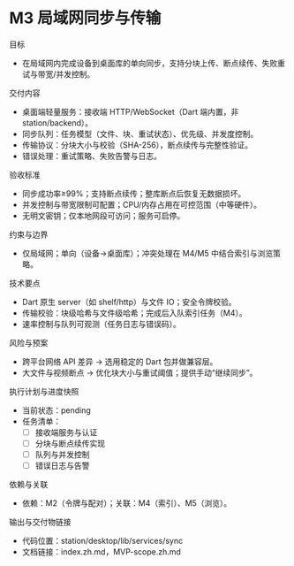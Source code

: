 # M3 局域网同步与传输

目标
- 在局域网内完成设备到桌面库的单向同步，支持分块上传、断点续传、失败重试与带宽/并发控制。

交付内容
- 桌面端轻量服务：接收端 HTTP/WebSocket（Dart 端内置，非 station/backend）。
- 同步队列：任务模型（文件、块、重试状态）、优先级、并发度控制。
- 传输协议：分块大小与校验（SHA-256），断点续传与完整性验证。
- 错误处理：重试策略、失败告警与日志。

验收标准
- 同步成功率≥99%；支持断点续传；整库断点后恢复无数据损坏。
- 并发控制与带宽限制可配置；CPU/内存占用在可控范围（中等硬件）。
- 无明文密钥；仅本地网段可访问；服务可启停。

约束与边界
- 仅局域网；单向（设备→桌面库）；冲突处理在 M4/M5 中结合索引与浏览策略。

技术要点
- Dart 原生 server（如 shelf/http）与文件 IO；安全令牌校验。
- 传输校验：块级哈希与文件级哈希；完成后入队索引任务（M4）。
- 速率控制与队列可观测（任务日志与错误码）。

风险与预案
- 跨平台网络 API 差异 → 选用稳定的 Dart 包并做兼容层。
- 大文件与视频断点 → 优化块大小与重试阈值；提供手动“继续同步”。

执行计划与进度快照
- 当前状态：pending
- 任务清单：
  - [ ] 接收端服务与认证
  - [ ] 分块与断点续传实现
  - [ ] 队列与并发控制
  - [ ] 错误日志与告警

依赖与关联
- 依赖：M2（令牌与配对）；关联：M4（索引）、M5（浏览）。

输出与交付物链接
- 代码位置：station/desktop/lib/services/sync
- 文档链接：index.zh.md，MVP-scope.zh.md
